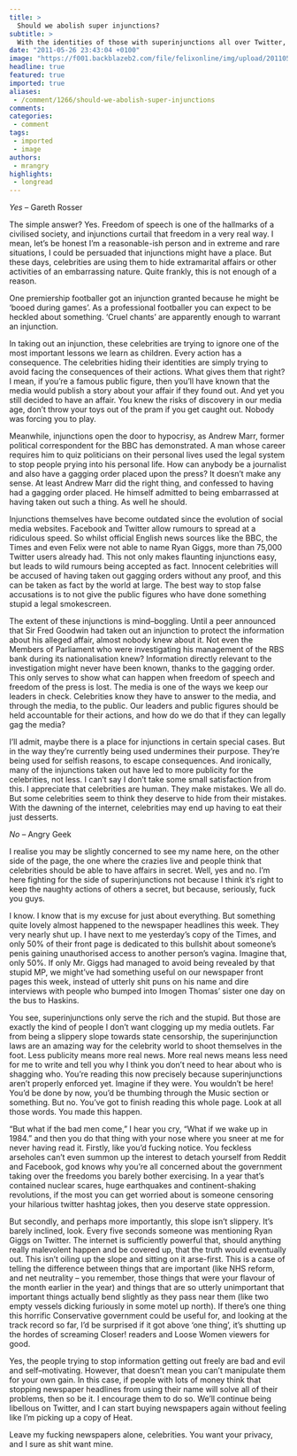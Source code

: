 ```yaml
---
title: >
  Should we abolish super injunctions?
subtitle: >
  With the identities of those with superinjunctions all over Twitter, mentioned in Parliament, and published in the Scottish papers, is it time to rid ourselves of the super injunction?
date: "2011-05-26 23:43:04 +0100"
image: "https://f001.backblazeb2.com/file/felixonline/img/upload/201105270043-felix-herald.jpg"
headline: true
featured: true
imported: true
aliases:
 - /comment/1266/should-we-abolish-super-injunctions
comments:
categories:
 - comment
tags:
 - imported
 - image
authors:
 - mrangry
highlights:
 - longread
---
```


_Yes_ – Gareth Rosser

The simple answer? Yes. Freedom of speech is one of the hallmarks of a civilised society, and injunctions curtail that freedom in a very real way. I mean, let’s be honest I’m a reasonable-ish person and in extreme and rare situations, I could be persuaded that injunctions might have a place. But these days, celebrities are using them to hide extramarital affairs or other activities of an embarrassing nature. Quite frankly, this is not enough of a reason.

One premiership footballer got an injunction granted because he might be ‘booed during games’. As a professional footballer you can expect to be heckled about something. ‘Cruel chants’ are apparently enough to warrant an injunction.

In taking out an injunction, these celebrities are trying to ignore one of the most important lessons we learn as children. Every action has a consequence. The celebrities hiding their identities are simply trying to avoid facing the consequences of their actions. What gives them that right? I mean, if you’re a famous public figure, then you’ll have known that the media would publish a story about your affair if they found out. And yet you still decided to have an affair. You knew the risks of discovery in our media age, don’t throw your toys out of the pram if you get caught out. Nobody was forcing you to play.

Meanwhile, injunctions open the door to hypocrisy, as Andrew Marr, former political correspondent for the BBC has demonstrated. A man whose career requires him to quiz politicians on their personal lives used the legal system to stop people prying into his personal life. How can anybody be a journalist and also have a gagging order placed upon the press? It doesn’t make any sense. At least Andrew Marr did the right thing, and confessed to having had a gagging order placed. He himself admitted to being embarrassed at having taken out such a thing. As well he should.

Injunctions themselves have become outdated since the evolution of social media websites. Facebook and Twitter allow rumours to spread at a ridiculous speed. So whilst official English news sources like the BBC, the Times and even Felix were not able to name Ryan Giggs, more than 75,000 Twitter users already had. This not only makes flaunting injunctions easy, but leads to wild rumours being accepted as fact. Innocent celebrities will be accused of having taken out gagging orders without any proof, and this can be taken as fact by the world at large. The best way to stop false accusations is to not give the public figures who have done something stupid a legal smokescreen.

The extent of these injunctions is mind–boggling. Until a peer announced that Sir Fred Goodwin had taken out an injunction to protect the information about his alleged affair, almost nobody knew about it. Not even the Members of Parliament who were investigating his management of the RBS bank during its nationalisation knew? Information directly relevant to the investigation might never have been known, thanks to the gagging order. This only serves to show what can happen when freedom of speech and freedom of the press is lost. The media is one of the ways we keep our leaders in check. Celebrities know they have to answer to the media, and through the media, to the public. Our leaders and public figures should be held accountable for their actions, and how do we do that if they can legally gag the media?

I’ll admit, maybe there is a place for injunctions in certain special cases. But in the way they’re currently being used undermines their purpose. They’re being used for selfish reasons, to escape consequences. And ironically, many of the injunctions taken out have led to more publicity for the celebrities, not less. I can’t say I don’t take some small satisfaction from this. I appreciate that celebrities are human. They make mistakes. We all do. But some celebrities seem to think they deserve to hide from their mistakes. With the dawning of the internet, celebrities may end up having to eat their just desserts.

_No_ – Angry Geek

I realise you may be slightly concerned to see my name here, on the other side of the page, the one where the crazies live and people think that celebrities should be able to have affairs in secret. Well, yes and no. I’m here fighting for the side of superinjunctions not because I think it’s right to keep the naughty actions of others a secret, but because, seriously, fuck you guys.

I know. I know that is my excuse for just about everything. But something quite lovely almost happened to the newspaper headlines this week. They very nearly shut up. I have next to me yesterday’s copy of the Times, and only 50% of their front page is dedicated to this bullshit about someone’s penis gaining unauthorised access to another person’s vagina. Imagine that, only 50%. If only Mr. Giggs had managed to avoid being revealed by that stupid MP, we might’ve had something useful on our newspaper front pages this week, instead of utterly shit puns on his name and dire interviews with people who bumped into Imogen Thomas’ sister one day on the bus to Haskins.

You see, superinjunctions only serve the rich and the stupid. But those are exactly the kind of people I don’t want clogging up my media outlets. Far from being a slippery slope towards state censorship, the superinjunction laws are an amazing way for the celebrity world to shoot themselves in the foot. Less publicity means more real news. More real news means less need for me to write and tell you why I think you don’t need to hear about who is shagging who. You’re reading this now precisely because superinjunctions aren’t properly enforced yet. Imagine if they were. You wouldn’t be here! You’d be done by now, you’d be thumbing through the Music section or something. But no. You’ve got to finish reading this whole page. Look at all those words. You made this happen.

“But what if the bad men come,” I hear you cry, “What if we wake up in 1984.” and then you do that thing with your nose where you sneer at me for never having read it. Firstly, like you’d fucking notice. You feckless arseholes can’t even summon up the interest to detach yourself from Reddit and Facebook, god knows why you’re all concerned about the government taking over the freedoms you barely bother exercising. In a year that’s contained nuclear scares, huge earthquakes and continent-shaking revolutions, if the most you can get worried about is someone censoring your hilarious twitter hashtag jokes, then you deserve state oppression.

But secondly, and perhaps more importantly, this slope isn’t slippery. It’s barely inclined, look. Every five seconds someone was mentioning Ryan Giggs on Twitter. The internet is sufficiently powerful that, should anything really malevolent happen and be covered up, that the truth would eventually out. This isn’t oiling up the slope and sitting on it arse-first. This is a case of telling the difference between things that are important (like NHS reform, and net neutrality – you remember, those things that were your flavour of the month earlier in the year) and things that are so utterly unimportant that important things actually bend slightly as they pass near them (like two empty vessels dicking furiously in some motel up north). If there’s one thing this horrific Conservative government could be useful for, and looking at the track record so far, I’d be surprised if it got above ‘one thing’, it’s shutting up the hordes of screaming Closer! readers and Loose Women viewers for good.

Yes, the people trying to stop information getting out freely are bad and evil and self–motivating. However, that doesn’t mean you can’t manipulate them for your own gain. In this case, if people with lots of money think that stopping newspaper headlines from using their name will solve all of their problems, then so be it. I encourage them to do so. We’ll continue being libellous on Twitter, and I can start buying newspapers again without feeling like I’m picking up a copy of Heat.

Leave my fucking newspapers alone, celebrities. You want your privacy, and I sure as shit want mine.
